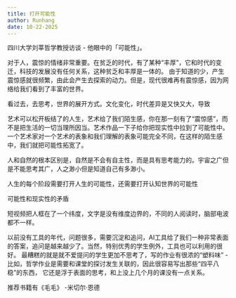 ```yaml
---
title: 打开可能性
author: Runhang 
date: 10-22-2025
---
```




四川大学刘莘哲学教授访谈 - 他眼中的「可能性」。

对于人，震惊的情绪非常重要。在贫乏的时代，有了某种“丰厚”，它和时代的变迁，科技的发展没有任何关系，这种贫乏和丰厚是一体的。
由于知道的少，产生震惊感就很频繁，由此会产生去探索的动力。但是，现代很难再有震惊感，因为网络给我们看到了丰富的世界。

看过去，去思考，世界的展开方式。文化变化，时代差异是又快又大，导致

艺术可以松开板结了的人生，艺术给了我们陌生感，你在那一刻有了“震惊感”，而不是把生活的一切当理所因当。艺术作品一下子给你把现实性中拉到了可能性中。 
一个艺术家对一个艺术的表象和我们理解的表象可能完全不同，在这样的陌生感中，我们就把可能性拓宽了。

人和自然的根本区别是，自然是不会有自主性，而是具有思考能力的。宇宙之广但是不能思考其广，人之渺小但是知道自己有多渺小。

人生的每个阶段需要打开人生的可能性，还需要打开认知世界的可能性

可能性和现实性的矛盾

短视频把人框在了一个纬度，文字是没有维度边界的，不同的人阅读时，脑部电波都不一样。

以前没有工具的年代，问题很多，需要沉淀和追问，AI工具给了我们一种非常表面的答案，追问是越来越少了。当然，特别优秀的学生例外，工具也可以利用的很好。
最糟糕的就是就不爱提问的学生更加不思考了，写的作业有很浓的“塑料味” - 比如，哲学作业是需要和课堂的探讨发生关联的，因此很容易写出那些“四平八稳”的东西，
它还是浮于表面的思考，和上没上几个月的课没有一点关系。


推荐书籍有《毛毛》 -米切尔·恩德
